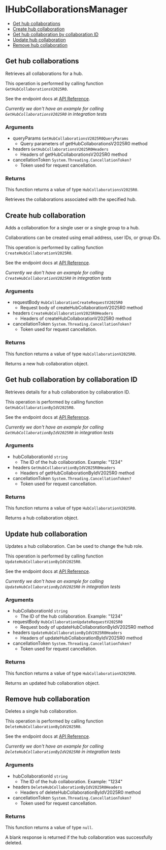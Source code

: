 # IHubCollaborationsManager


- [Get hub collaborations](#get-hub-collaborations)
- [Create hub collaboration](#create-hub-collaboration)
- [Get hub collaboration by collaboration ID](#get-hub-collaboration-by-collaboration-id)
- [Update hub collaboration](#update-hub-collaboration)
- [Remove hub collaboration](#remove-hub-collaboration)

## Get hub collaborations

Retrieves all collaborations for a hub.

This operation is performed by calling function `GetHubCollaborationsV2025R0`.

See the endpoint docs at
[API Reference](https://developer.box.com/reference/v2025.0/get-hub-collaborations/).

*Currently we don't have an example for calling `GetHubCollaborationsV2025R0` in integration tests*

### Arguments

- queryParams `GetHubCollaborationsV2025R0QueryParams`
  - Query parameters of getHubCollaborationsV2025R0 method
- headers `GetHubCollaborationsV2025R0Headers`
  - Headers of getHubCollaborationsV2025R0 method
- cancellationToken `System.Threading.CancellationToken?`
  - Token used for request cancellation.


### Returns

This function returns a value of type `HubCollaborationsV2025R0`.

Retrieves the collaborations associated with the specified hub.


## Create hub collaboration

Adds a collaboration for a single user or a single group to a hub.

Collaborations can be created using email address, user IDs, or group IDs.

This operation is performed by calling function `CreateHubCollaborationV2025R0`.

See the endpoint docs at
[API Reference](https://developer.box.com/reference/v2025.0/post-hub-collaborations/).

*Currently we don't have an example for calling `CreateHubCollaborationV2025R0` in integration tests*

### Arguments

- requestBody `HubCollaborationCreateRequestV2025R0`
  - Request body of createHubCollaborationV2025R0 method
- headers `CreateHubCollaborationV2025R0Headers`
  - Headers of createHubCollaborationV2025R0 method
- cancellationToken `System.Threading.CancellationToken?`
  - Token used for request cancellation.


### Returns

This function returns a value of type `HubCollaborationV2025R0`.

Returns a new hub collaboration object.


## Get hub collaboration by collaboration ID

Retrieves details for a hub collaboration by collaboration ID.

This operation is performed by calling function `GetHubCollaborationByIdV2025R0`.

See the endpoint docs at
[API Reference](https://developer.box.com/reference/v2025.0/get-hub-collaborations-id/).

*Currently we don't have an example for calling `GetHubCollaborationByIdV2025R0` in integration tests*

### Arguments

- hubCollaborationId `string`
  - The ID of the hub collaboration. Example: "1234"
- headers `GetHubCollaborationByIdV2025R0Headers`
  - Headers of getHubCollaborationByIdV2025R0 method
- cancellationToken `System.Threading.CancellationToken?`
  - Token used for request cancellation.


### Returns

This function returns a value of type `HubCollaborationV2025R0`.

Returns a hub collaboration object.


## Update hub collaboration

Updates a hub collaboration.
Can be used to change the hub role.

This operation is performed by calling function `UpdateHubCollaborationByIdV2025R0`.

See the endpoint docs at
[API Reference](https://developer.box.com/reference/v2025.0/put-hub-collaborations-id/).

*Currently we don't have an example for calling `UpdateHubCollaborationByIdV2025R0` in integration tests*

### Arguments

- hubCollaborationId `string`
  - The ID of the hub collaboration. Example: "1234"
- requestBody `HubCollaborationUpdateRequestV2025R0`
  - Request body of updateHubCollaborationByIdV2025R0 method
- headers `UpdateHubCollaborationByIdV2025R0Headers`
  - Headers of updateHubCollaborationByIdV2025R0 method
- cancellationToken `System.Threading.CancellationToken?`
  - Token used for request cancellation.


### Returns

This function returns a value of type `HubCollaborationV2025R0`.

Returns an updated hub collaboration object.


## Remove hub collaboration

Deletes a single hub collaboration.

This operation is performed by calling function `DeleteHubCollaborationByIdV2025R0`.

See the endpoint docs at
[API Reference](https://developer.box.com/reference/v2025.0/delete-hub-collaborations-id/).

*Currently we don't have an example for calling `DeleteHubCollaborationByIdV2025R0` in integration tests*

### Arguments

- hubCollaborationId `string`
  - The ID of the hub collaboration. Example: "1234"
- headers `DeleteHubCollaborationByIdV2025R0Headers`
  - Headers of deleteHubCollaborationByIdV2025R0 method
- cancellationToken `System.Threading.CancellationToken?`
  - Token used for request cancellation.


### Returns

This function returns a value of type `null`.

A blank response is returned if the hub collaboration was
successfully deleted.



